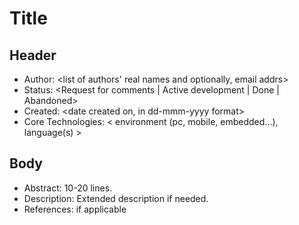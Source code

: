 # Title

## Header
- Author: <list of authors' real names and optionally, email addrs>
- Status: <Request for comments | Active development | Done | Abandoned>
- Created: <date created on, in dd-mmm-yyyy format>
- Core Technologies: < environment (pc, mobile, embedded...), language(s) >

## Body
- Abstract: 10-20 lines.
- Description: Extended description if needed.
- References: if applicable
